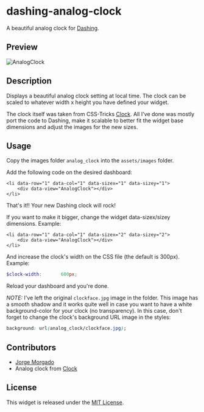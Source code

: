 # dashing-analog-clock

A beautiful analog clock for [Dashing](http://shopify.github.com/dashing).

## Preview

![AnalogClock](https://raw.githubusercontent.com/wiki/jorgemorgado/dashing-analog-clock/analog-clock.png)

## Description

Displays a beautiful analog clock setting at local time. The clock can be
scaled to whatever width x height you have defined your widget.

The clock itself was taken from CSS-Tricks [Clock](https://css-tricks.com/css3-clock/).
All I've done was mostly port the code to Dashing, make it scalable to better
fit the widget base dimensions and adjust the images for the new sizes.

## Usage

Copy the images folder `analog_clock` into the `assets/images` folder.

Add the following code on the desired dashboard:

```erb
<li data-row="1" data-col="1" data-sizex="1" data-sizey="1">
    <div data-view="AnalogClock"></div>
</li>
```

That's it!! Your new Dashing clock will rock!

If you want to make it bigger, change the widget data-sizex/sizey dimensions.
Example:

```erb
<li data-row="1" data-col="1" data-sizex="2" data-sizey="2">
    <div data-view="AnalogClock"></div>
</li>
```

And increase the clock's width on the CSS file (the default is 300px).
Example:

```scss
$clock-width:       600px;
```

Reload your dashboard and you're done.

*NOTE:* I've left the original `clockface.jpg` image in the folder. This image
has a smooth shadow and it works quite well in case you want to have a
white background-color for your clock (no transparency). In this case, don't
forget to change the clock's background URL image in the styles:

```css
background: url(analog_clock/clockface.jpg);
```

## Contributors

- [Jorge Morgado](https://github.com/jorgemorgado)
- Analog clock from [Clock](https://css-tricks.com/css3-clock/)

## License

This widget is released under the [MIT License](http://www.opensource.org/licenses/MIT).
